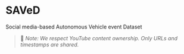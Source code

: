 # SAVeD
Social media-based Autonomous Vehicle event Dataset

> 🧠 *Note: We respect YouTube content ownership. Only URLs and timestamps are shared.*
